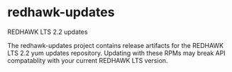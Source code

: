 # redhawk-updates

REDHAWK LTS 2.2 updates

The redhawk-updates project contains release artifacts for the REDHAWK LTS 2.2 yum updates repository. Updating with these RPMs may break API compatablity with your current REDHAWK LTS version.
